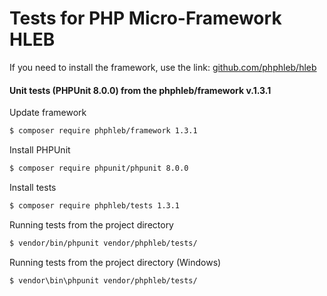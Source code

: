 Tests for PHP Micro-Framework HLEB
=====================

 If you need to install the framework, use the link: [github.com/phphleb/hleb](https://github.com/phphleb/hleb) 
 
 
 #### Unit tests (PHPUnit 8.0.0) from the phphleb/framework v.1.3.1

Update framework

```html
$ composer require phphleb/framework 1.3.1
```

Install PHPUnit

```html
$ composer require phpunit/phpunit 8.0.0
```

Install tests

```html
$ composer require phphleb/tests 1.3.1
```

Running tests from the project directory

```html
$ vendor/bin/phpunit vendor/phphleb/tests/
```

Running tests from the project directory (Windows)

```html
$ vendor\bin\phpunit vendor/phphleb/tests/
```
